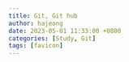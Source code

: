 ```yaml
---
title: Git, Git hub
author: hajeong
date: 2023-05-01 11:33:00 +0800
categories: [Study, Git]
tags: [favicon]
---
```

